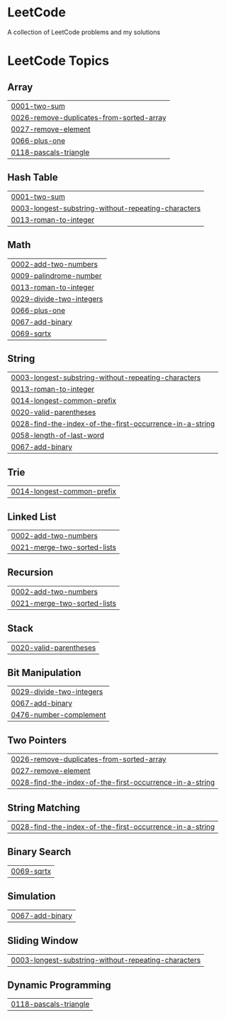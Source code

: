 # LeetCode
A collection of LeetCode problems and my solutions

<!---LeetCode Topics Start-->
# LeetCode Topics
## Array
|  |
| ------- |
| [0001-two-sum](https://github.com/Vullkano/LeetCode/tree/master/0001-two-sum) |
| [0026-remove-duplicates-from-sorted-array](https://github.com/Vullkano/LeetCode/tree/master/0026-remove-duplicates-from-sorted-array) |
| [0027-remove-element](https://github.com/Vullkano/LeetCode/tree/master/0027-remove-element) |
| [0066-plus-one](https://github.com/Vullkano/LeetCode/tree/master/0066-plus-one) |
| [0118-pascals-triangle](https://github.com/Vullkano/LeetCode/tree/master/0118-pascals-triangle) |
## Hash Table
|  |
| ------- |
| [0001-two-sum](https://github.com/Vullkano/LeetCode/tree/master/0001-two-sum) |
| [0003-longest-substring-without-repeating-characters](https://github.com/Vullkano/LeetCode/tree/master/0003-longest-substring-without-repeating-characters) |
| [0013-roman-to-integer](https://github.com/Vullkano/LeetCode/tree/master/0013-roman-to-integer) |
## Math
|  |
| ------- |
| [0002-add-two-numbers](https://github.com/Vullkano/LeetCode/tree/master/0002-add-two-numbers) |
| [0009-palindrome-number](https://github.com/Vullkano/LeetCode/tree/master/0009-palindrome-number) |
| [0013-roman-to-integer](https://github.com/Vullkano/LeetCode/tree/master/0013-roman-to-integer) |
| [0029-divide-two-integers](https://github.com/Vullkano/LeetCode/tree/master/0029-divide-two-integers) |
| [0066-plus-one](https://github.com/Vullkano/LeetCode/tree/master/0066-plus-one) |
| [0067-add-binary](https://github.com/Vullkano/LeetCode/tree/master/0067-add-binary) |
| [0069-sqrtx](https://github.com/Vullkano/LeetCode/tree/master/0069-sqrtx) |
## String
|  |
| ------- |
| [0003-longest-substring-without-repeating-characters](https://github.com/Vullkano/LeetCode/tree/master/0003-longest-substring-without-repeating-characters) |
| [0013-roman-to-integer](https://github.com/Vullkano/LeetCode/tree/master/0013-roman-to-integer) |
| [0014-longest-common-prefix](https://github.com/Vullkano/LeetCode/tree/master/0014-longest-common-prefix) |
| [0020-valid-parentheses](https://github.com/Vullkano/LeetCode/tree/master/0020-valid-parentheses) |
| [0028-find-the-index-of-the-first-occurrence-in-a-string](https://github.com/Vullkano/LeetCode/tree/master/0028-find-the-index-of-the-first-occurrence-in-a-string) |
| [0058-length-of-last-word](https://github.com/Vullkano/LeetCode/tree/master/0058-length-of-last-word) |
| [0067-add-binary](https://github.com/Vullkano/LeetCode/tree/master/0067-add-binary) |
## Trie
|  |
| ------- |
| [0014-longest-common-prefix](https://github.com/Vullkano/LeetCode/tree/master/0014-longest-common-prefix) |
## Linked List
|  |
| ------- |
| [0002-add-two-numbers](https://github.com/Vullkano/LeetCode/tree/master/0002-add-two-numbers) |
| [0021-merge-two-sorted-lists](https://github.com/Vullkano/LeetCode/tree/master/0021-merge-two-sorted-lists) |
## Recursion
|  |
| ------- |
| [0002-add-two-numbers](https://github.com/Vullkano/LeetCode/tree/master/0002-add-two-numbers) |
| [0021-merge-two-sorted-lists](https://github.com/Vullkano/LeetCode/tree/master/0021-merge-two-sorted-lists) |
## Stack
|  |
| ------- |
| [0020-valid-parentheses](https://github.com/Vullkano/LeetCode/tree/master/0020-valid-parentheses) |
## Bit Manipulation
|  |
| ------- |
| [0029-divide-two-integers](https://github.com/Vullkano/LeetCode/tree/master/0029-divide-two-integers) |
| [0067-add-binary](https://github.com/Vullkano/LeetCode/tree/master/0067-add-binary) |
| [0476-number-complement](https://github.com/Vullkano/LeetCode/tree/master/0476-number-complement) |
## Two Pointers
|  |
| ------- |
| [0026-remove-duplicates-from-sorted-array](https://github.com/Vullkano/LeetCode/tree/master/0026-remove-duplicates-from-sorted-array) |
| [0027-remove-element](https://github.com/Vullkano/LeetCode/tree/master/0027-remove-element) |
| [0028-find-the-index-of-the-first-occurrence-in-a-string](https://github.com/Vullkano/LeetCode/tree/master/0028-find-the-index-of-the-first-occurrence-in-a-string) |
## String Matching
|  |
| ------- |
| [0028-find-the-index-of-the-first-occurrence-in-a-string](https://github.com/Vullkano/LeetCode/tree/master/0028-find-the-index-of-the-first-occurrence-in-a-string) |
## Binary Search
|  |
| ------- |
| [0069-sqrtx](https://github.com/Vullkano/LeetCode/tree/master/0069-sqrtx) |
## Simulation
|  |
| ------- |
| [0067-add-binary](https://github.com/Vullkano/LeetCode/tree/master/0067-add-binary) |
## Sliding Window
|  |
| ------- |
| [0003-longest-substring-without-repeating-characters](https://github.com/Vullkano/LeetCode/tree/master/0003-longest-substring-without-repeating-characters) |
## Dynamic Programming
|  |
| ------- |
| [0118-pascals-triangle](https://github.com/Vullkano/LeetCode/tree/master/0118-pascals-triangle) |
<!---LeetCode Topics End-->